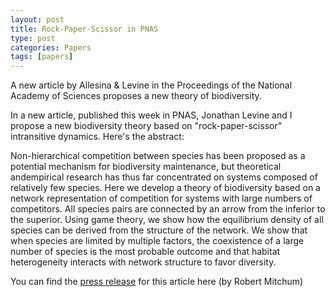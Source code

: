 ```yaml
---
layout: post
title: Rock-Paper-Scissor in PNAS
type: post
categories: Papers
tags: [papers]
---
```


A new article by Allesina & Levine in the Proceedings of the National Academy of Sciences proposes a new theory of biodiversity.

In a new article, published this week in PNAS, Jonathan Levine and I propose a new biodiversity theory based on "rock-paper-scissor" intransitive dynamics. Here's the abstract:

Non-hierarchical competition between species has been proposed as a potential mechanism for biodiversity maintenance, but theoretical andempirical research has thus far concentrated on systems composed of relatively few species. Here we develop a theory of biodiversity based on a network representation of competition for systems with large numbers of competitors. All species pairs are connected by an arrow from the inferior to the superior. Using game theory, we show how the equilibrium density of all species can be derived from the structure of the network. We show that when species are limited by multiple factors, the coexistence of a large number of species is the most probable outcome and that habitat heterogeneity interacts with network structure to favor diversity.

You can find the [press release](http://www.eurekalert.org/pub_releases/2011-03/uocm-rte031011.php) for this article here (by Robert Mitchum)

